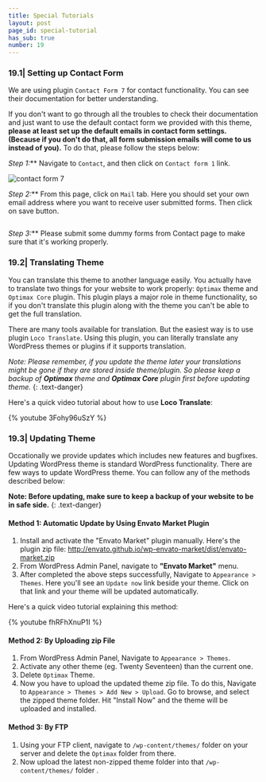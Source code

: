 ```yaml
---
title: Special Tutorials
layout: post
page_id: special-tutorial
has_sub: true
number: 19
---
```


### 19.1| Setting up Contact Form

We are using plugin `Contact Form 7` for contact functionality. You can see their documentation for better understanding.

If you don't want to go through all the troubles to check their documentation and just want to use the default contact form we provided with this theme, **please at least set up the default emails in contact form settings. (Because if you don't do that, all form submission emails will come to us instead of you).** To do that, please follow the steps below:

_Step 1:_** Navigate to `Contact`, and then click on `Contact form 1` link.

<img alt="contact form 7" src="{{ 'assets/images/optimax_theme/advance/contact-form-1.jpg' | relative_url }}">

_Step 2:_** From this page, click on `Mail` tab. Here you should set your own email address where you want to receive user submitted forms. Then click on save button.

<img alt="" src="{{ 'assets/images/optimax_theme/advance/contact-form-2.jpg' | relative_url }}">

_Step 3:_**   Please submit some dummy forms from Contact page to make sure that it's working properly.


### 19.2| Translating Theme

You can translate this theme to another language easily. You actually have to translate two things for your website to work properly: `Optimax` theme and `Optimax Core` plugin. This plugin plays a major role in theme functionality, so if you don't translate this plugin along with the theme you can't be able to get the full translation.

There are many tools available for translation. But the easiest way is to use plugin `Loco Translate`. Using this plugin, you can literally translate any WordPress themes or plugins if it supports translation.

_Note: Please remember, if you update the theme later your translations might be gone if they are stored inside theme/plugin. So please keep a backup of **Optimax** theme and **Optimax Core** plugin first before updating theme._
{: .text-danger}



Here's a quick video tutorial about how to use **Loco Translate**:

{% youtube 3Fohy96uSzY %}


### 19.3| Updating Theme

Occationally we provide updates which includes new features and bugfixes. Updating WordPress theme is standard WordPress functionality. There are few ways to update WordPress theme. You can follow any of the methods described below:

**Note: Before updating, make sure to keep a backup of your website to be in safe side.**
{: .text-danger}

#### Method 1: Automatic Update by Using Envato Market Plugin

1. Install and activate the "Envato Market" plugin manually. Here's the plugin zip file: <a href="http://envato.github.io/wp-envato-market/dist/envato-market.zip">http://envato.github.io/wp-envato-market/dist/envato-market.zip</a>
2. From WordPress Admin Panel, navigate to **"Envato Market"** menu.
3. After completed the above steps successfully, Navigate to `Appearance > Themes`. Here you'll see an `Update now` link beside your theme. Click on that link and your theme will be updated automatically.

Here's a quick video tutorial explaining this method:

{% youtube  fhRFhXnuP1I %}


#### Method 2: By Uploading zip File
1. From WordPress Admin Panel, Navigate to `Appearance > Themes`.
1. Activate any other theme (eg. Twenty Seventeen) than the current one.
1. Delete `Optimax` Theme.
1. Now you have to upload the updated theme zip file. To do this, Navigate to `Appearance > Themes > Add New > Upload`. Go to browse, and select the zipped theme folder. Hit "Install Now" and the theme will be uploaded and installed.

#### Method 3: By FTP
1. Using your FTP client, navigate to `/wp-content/themes/` folder on your server and delete the `Optimax` folder from there.
1. Now upload the latest non-zipped theme folder into that `/wp-content/themes/` folder .
